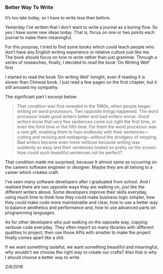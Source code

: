 ### Better Way To Write
It’s too late today, so I have to write less then before.

Yesterday I’ve written that I don’t want to write a journal as a boring flow. So yes I have some new ideas today. That is, focus on one or two points each journal to make them meaningful.

For this purpose, I tried to find some books which could teach people who don’t have any English writing experience or relative culture just like me. The book should focus on how to write rather than just grammar. Through a series of researches, finally, I decided to read the book ‘On Writing Well’ first.

I started to read the book ’On writing Well’ tonight, even if reading it is slower than Chinese book. I just read a few pages on the first chapter, but it still aroused my sympathy.

The significant part I excerpt below:

> That condition was first revealed in the 1980s, when people
began writing on word processors. Two opposite things happened.
The word processor made good writers better and bad
writers worse. Good writers know that very few sentences come
out right the first time, or even the third time or the fifth time.
For them the word processor was a rare gift, enabling them to
fuss endlessly with their sentences—cutting and revising and
reshaping—without the drudgery of retyping. Bad writers
became even more verbose because writing was suddenly so easy
and their sentences looked so pretty on the screen. How could
such beautiful sentences not be perfect?

That condition made me surprised, because It almost same as occurring on the careers software engineer or designer. Maybe they are all belong to a career which creates craft.

I’ve seen many software developers after I graduated from school. And I realised there are two opposite ways they are walking on, just like the different writers above. Some developers improve their skills everyday, using much time to think how they could make business logic simpler, how they could make code more maintainable and clear, how to use a better way to balance aesthetics and performance and, how to use advanced parts on programming languages.

As for other developers who just walking on the opposite way, copying verbose code everyday. They often import so many libraries with different qualities to project, then use those APIs with smatter to make the project finally comes apart like a shit.

If we want something tasteful, we want something beautiful and meaningful, why wouldn’t we choose the right way to create our crafts? Also that is why I should choose a better way to write.

*2/8/2016*
